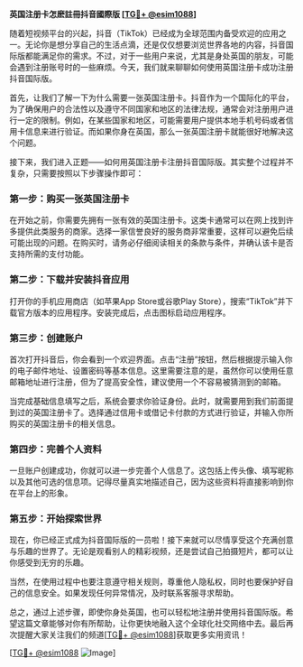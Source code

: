 **英国注册卡怎麽註冊抖音國際版 [[TG💪+ @esim1088](https://t.me/s/esim1088)]**

随着短视频平台的兴起，抖音（TikTok）已经成为全球范围内备受欢迎的应用之一。无论你是想分享自己的生活点滴，还是仅仅想要浏览世界各地的内容，抖音国际版都能满足你的需求。不过，对于一些用户来说，尤其是身处英国的朋友，可能会遇到注册账号时的一些麻烦。今天，我们就来聊聊如何使用英国注册卡成功注册抖音国际版。

首先，让我们了解一下为什么需要一张英国注册卡。抖音作为一个国际化的平台，为了确保用户的合法性以及遵守不同国家和地区的法律法规，通常会对注册用户进行一定的限制。例如，在某些国家和地区，可能需要用户提供本地手机号码或者信用卡信息来进行验证。而如果你身在英国，那么一张英国注册卡就能很好地解决这个问题。

接下来，我们进入正题——如何用英国注册卡注册抖音国际版。其实整个过程并不复杂，只需要按照以下步骤操作即可：

### 第一步：购买一张英国注册卡

在开始之前，你需要先拥有一张有效的英国注册卡。这类卡通常可以在网上找到许多提供此类服务的商家。选择一家信誉良好的服务商非常重要，这样可以避免后续可能出现的问题。在购买时，请务必仔细阅读相关的条款与条件，并确认该卡是否支持所需的支付功能。

### 第二步：下载并安装抖音应用

打开你的手机应用商店（如苹果App Store或谷歌Play Store），搜索“TikTok”并下载官方版本的应用程序。安装完成后，点击图标启动应用程序。

### 第三步：创建账户

首次打开抖音后，你会看到一个欢迎界面。点击“注册”按钮，然后根据提示输入你的电子邮件地址、设置密码等基本信息。这里需要注意的是，虽然你可以使用任意邮箱地址进行注册，但为了提高安全性，建议使用一个不容易被猜测到的邮箱。

当完成基础信息填写之后，系统会要求你验证身份。此时，就需要用到我们前面提到过的英国注册卡了。选择通过信用卡或借记卡付款的方式进行验证，并输入你所购买的英国注册卡的相关信息。

### 第四步：完善个人资料

一旦账户创建成功，你就可以进一步完善个人信息了。这包括上传头像、填写昵称以及其他可选的信息项。记得尽量真实地描述自己，因为这些资料将直接影响到你在平台上的形象。

### 第五步：开始探索世界

现在，你已经正式成为抖音国际版的一员啦！接下来就可以尽情享受这个充满创意与乐趣的世界了。无论是观看别人的精彩视频，还是尝试自己拍摄短片，都可以让你感受到无穷的乐趣。

当然，在使用过程中也要注意遵守相关规则，尊重他人隐私权，同时也要保护好自己的信息安全。如果发现任何异常情况，及时联系客服寻求帮助。

总之，通过上述步骤，即使你身处英国，也可以轻松地注册并使用抖音国际版。希望这篇文章能够对你有所帮助，让你更快地融入这个全球化社交网络中去。最后再次提醒大家关注我们的频道[[TG💪+ @esim1088](https://t.me/s/esim1088)]获取更多实用资讯！

[[TG💪+ @esim1088](https://t.me/s/esim1088) ![Image](https://i.postimg.cc/4NQfJmqS/Snipaste-2025-05-13-00-14-12.png)]